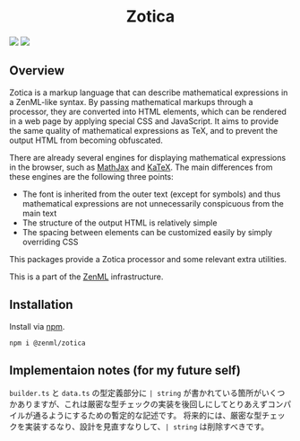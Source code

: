 <div align="center">
<h1>Zotica</h1>
</div>

![](https://img.shields.io/github/package-json/v/Ziphil/ZenmlZotica)
![](https://img.shields.io/github/commit-activity/y/Ziphil/ZenmlZotica?label=commits)


## Overview
Zotica is a markup language that can describe mathematical expressions in a ZenML-like syntax.
By passing mathematical markups through a processor, they are converted into HTML elements, which can be rendered in a web page by applying special CSS and JavaScript.
It aims to provide the same quality of mathematical expressions as TeX, and to prevent the output HTML from becoming obfuscated.

There are already several engines for displaying mathematical expressions in the browser, such as [MathJax](https://www.mathjax.org/) and [KaTeX](https://katex.org/).
The main differences from these engines are the following three points:

- The font is inherited from the outer text (except for symbols) and thus mathematical expressions are not unnecessarily conspicuous from the main text
- The structure of the output HTML is relatively simple
- The spacing between elements can be customized easily by simply overriding CSS

This packages provide a Zotica processor and some relevant extra utilities.

This is a part of the [ZenML](https://github.com/Ziphil/Zenml) infrastructure.

## Installation
Install via [npm](https://www.npmjs.com/package/@zenml/zotica).
```
npm i @zenml/zotica
```

## Implementaion notes (for my future self)
`builder.ts` と `data.ts` の型定義部分に `| string` が書かれている箇所がいくつかありますが、これは厳密な型チェックの実装を後回しにしてとりあえずコンパイルが通るようにするための暫定的な記述です。
将来的には、厳密な型チェックを実装するなり、設計を見直すなりして、`| string` は削除すべきです。